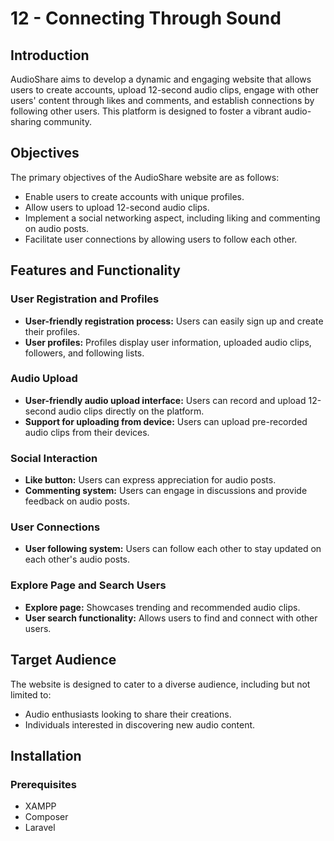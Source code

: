 # 12 - Connecting Through Sound


## Introduction
AudioShare aims to develop a dynamic and engaging website that allows users to create accounts, upload 12-second audio clips, engage with other users' content through likes and comments, and establish connections by following other users. This platform is designed to foster a vibrant audio-sharing community.

## Objectives
The primary objectives of the AudioShare website are as follows:
- Enable users to create accounts with unique profiles.
- Allow users to upload 12-second audio clips.
- Implement a social networking aspect, including liking and commenting on audio posts.
- Facilitate user connections by allowing users to follow each other.

## Features and Functionality

### User Registration and Profiles
- **User-friendly registration process:** Users can easily sign up and create their profiles.
- **User profiles:** Profiles display user information, uploaded audio clips, followers, and following lists.

### Audio Upload
- **User-friendly audio upload interface:** Users can record and upload 12-second audio clips directly on the platform.
- **Support for uploading from device:** Users can upload pre-recorded audio clips from their devices.

### Social Interaction
- **Like button:** Users can express appreciation for audio posts.
- **Commenting system:** Users can engage in discussions and provide feedback on audio posts.

### User Connections
- **User following system:** Users can follow each other to stay updated on each other's audio posts.

### Explore Page and Search Users
- **Explore page:** Showcases trending and recommended audio clips.
- **User search functionality:** Allows users to find and connect with other users.

## Target Audience
The website is designed to cater to a diverse audience, including but not limited to:
- Audio enthusiasts looking to share their creations.
- Individuals interested in discovering new audio content.

## Installation

### Prerequisites
- XAMPP
- Composer
- Laravel

